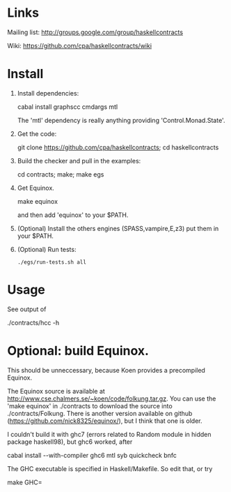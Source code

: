 # Links

Mailing list: http://groups.google.com/group/haskellcontracts

Wiki: https://github.com/cpa/haskellcontracts/wiki

# Install

1. Install dependencies:

      cabal install graphscc cmdargs mtl

   The 'mtl' dependency is really anything providing
   'Control.Monad.State'.

1. Get the code:

      git clone https://github.com/cpa/haskellcontracts; cd haskellcontracts

1. Build the checker and pull in the examples:

      cd contracts; make; make egs

1. Get Equinox.

      make equinox

   and then add 'equinox' to your $PATH.

1. (Optional) Install the others engines (SPASS,vampire,E,z3) put them
in your $PATH.

1. (Optional) Run tests:

       ./egs/run-tests.sh all

# Usage

See output of

  ./contracts/hcc -h

# Optional: build Equinox.

This should be unneccessary, because Koen provides a precompiled
Equinox.

The Equinox source is available at
http://www.cse.chalmers.se/~koen/code/folkung.tar.gz.  You can use the
'make equinox' in ./contracts to download the source into
./contracts/Folkung.  There is another version available on github
(https://github.com/nick8325/equinox/), but I think that one is older.

I couldn't build it with ghc7 (errors related to Random module in
hidden package haskell98), but ghc6 worked, after

  cabal install --with-compiler ghc6 mtl syb quickcheck bnfc

The GHC executable is specified in Haskell/Makefile. So edit that, or
try

  make GHC=<path to ghc6>
